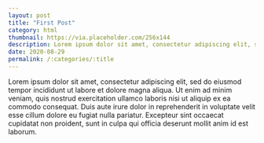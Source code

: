 ```yaml
---
layout: post
title: "First Post"
category: html
thumbnail: https://via.placeholder.com/256x144
description: Lorem ipsum dolor sit amet, consectetur adipiscing elit, sed do eiusmod tempor incididunt ut labore et dolore magna aliqua.
date: 2020-08-29
permalink: /:categories/:title
---
```

Lorem ipsum dolor sit amet, consectetur adipiscing elit, sed do eiusmod tempor incididunt ut labore et dolore magna aliqua. 
Ut enim ad minim veniam, quis nostrud exercitation ullamco laboris nisi ut aliquip ex ea commodo consequat. Duis aute irure dolor in reprehenderit in voluptate velit esse cillum dolore eu fugiat nulla pariatur. Excepteur sint occaecat cupidatat non proident, sunt in culpa qui officia deserunt mollit anim id est laborum.